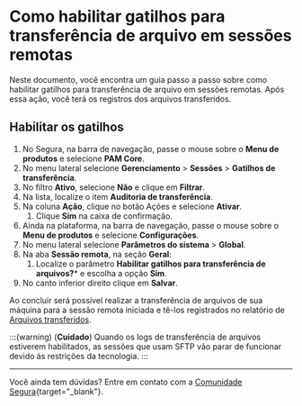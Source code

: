 # Como habilitar gatilhos para transferência de arquivo em sessões remotas

Neste documento, você encontra um guia passo a passo sobre como habilitar gatilhos para transferência de arquivo em sessões remotas. Após essa ação, você terá os registros dos arquivos transferidos.

## Habilitar os gatilhos

1. No Segura, na barra de navegação, passe o mouse sobre o **Menu de produtos** e selecione **PAM Core**.
2. No menu lateral selecione **Gerenciamento** >  **Sessões** > **Gatilhos de transferência**. 
3. No filtro **Ativo**, selecione **Não** e clique em **Filtrar**.
4. Na lista, localize o item **Auditoria de transferência**.
5. Na coluna **Ação**,  clique no botão Ações e selecione **Ativar**.
    1. Clique **Sim** na caixa de confirmação.
6. Ainda na plataforma, na barra de navegação, passe o mouse sobre o **Menu de produtos** e selecione **Configurações**.
7. No menu lateral selecione **Parâmetros do sistema** > **Global**.
8. Na aba **Sessão remota**, na seção **Geral**:
    1. Localize o parâmetro **Habilitar gatilhos para transferência de arquivos?*** e escolha a opção **Sim**.
9. No canto inferior direito clique em **Salvar**.

Ao concluir será possível realizar a transferência de arquivos de sua máquina para a sessão remota iniciada e tê-los registrados no relatório de [Arquivos transferidos](/v4/docs/pt/pam-session-transferred-files).

:::(warning) (**Cuidado**)
Quando os logs de transferência de arquivos estiverem habilitados, as sessões que usam SFTP vão parar de funcionar devido às restrições da tecnologia.
:::

---
Você ainda tem dúvidas? Entre em contato com a [Comunidade Segura](https://community.Segura.io/){target="_blank"}.